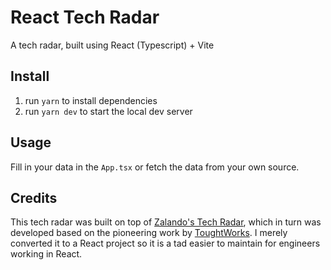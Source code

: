 # React Tech Radar

A tech radar, built using React (Typescript) + Vite

## Install

1. run `yarn` to install dependencies
1. run `yarn dev` to start the local dev server

## Usage

Fill in your data in the `App.tsx` or fetch the data from your own source.

## Credits

This tech radar was built on top of [Zalando's Tech Radar](https://github.com/zalando/tech-radar), which in turn was developed based on the pioneering work by [ToughtWorks](https://www.thoughtworks.com/radar). I merely converted it to a React project so it is a tad easier
to maintain for engineers working in React.
